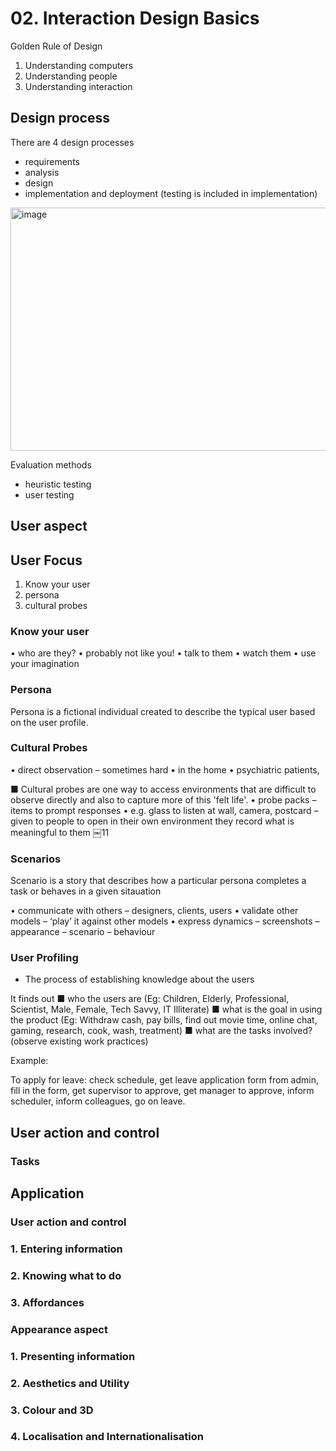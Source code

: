 # 02. Interaction Design Basics

Golden Rule of Design
1. Understanding computers
2. Understanding people
3. Understanding interaction

## Design process
There are 4 design processes
- requirements
- analysis
- design 
- implementation and deployment (testing is included in implementation)

<img width="845" height="389" alt="image" src="https://github.com/user-attachments/assets/7443474b-7860-4100-a933-e4cee4df4fac" />

Evaluation methods
- heuristic testing
- user testing

## User aspect

## User Focus
1. Know your user
2. persona
3. cultural probes

### Know your user
• who are they?
• probably not like you!
• talk to them
• watch them
• use your imagination

### Persona
Persona is a fictional individual created to describe the typical user based on the user profile.

### Cultural Probes
• direct observation
– sometimes hard
• in the home
• psychiatric patients, 

■ Cultural probes are one way to access environments that are difficult to observe directly and also to capture more of this 'felt life'.
• probe packs
– items to prompt responses
• e.g. glass to listen at wall, camera, postcard
– given to people to open in their own environment
they record what is meaningful to them
￼11

### Scenarios
Scenario is a story that describes how a particular persona completes a task or behaves in a given sitauation

• communicate with others
– designers, clients, users
• validate other models
– ‘play’ it against other models
• express dynamics
– screenshots – appearance
– scenario – behaviour

### User Profiling
- The process of establishing knowledge about the users

It finds out
■ who the users are (Eg: Children, Elderly, Professional, Scientist, Male, Female, Tech Savvy, IT Illiterate)
■ what is the goal in using the product (Eg: Withdraw cash, pay bills, find out movie time, online chat,
gaming, research, cook, wash, treatment)
■ what are the tasks involved? (observe existing work practices)

Example: 

To apply for leave: check schedule, get leave application form from admin, fill in the form, get supervisor to approve, get manager to approve, inform scheduler, inform colleagues, go on leave.
## User action and control

### Tasks


## Application

### User action and control
### 1. Entering information

### 2. Knowing what to do

### 3. Affordances


### Appearance aspect

### 1. Presenting information

### 2. Aesthetics and Utility

### 3. Colour and 3D

### 4. Localisation and Internationalisation

